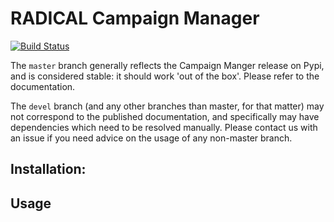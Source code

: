 # RADICAL Campaign Manager

[![Build Status](https://travis-ci.org/radical-project/campaign_manager.svg?branch=devel)](https://travis-ci.org/radical-project/campaign_manager)

The `master` branch generally reflects the Campaign Manger release on Pypi, and is
considered stable: it should work 'out of the box'. Please refer to the documentation.

The `devel` branch (and any other branches than master, for that matter)
may not correspond to the published documentation, and specifically may have
dependencies which need to be resolved manually.  Please contact us with an issue
if you need advice on the usage of any non-master branch.


## Installation:

## Usage
